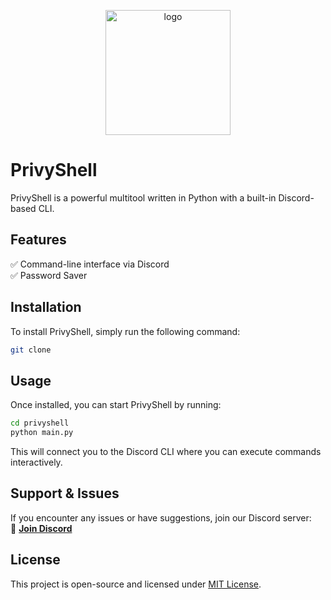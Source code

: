 <p align="center">
    <img width="200" src="https://github.com/imiakk/PrivyShell/tree/main" alt="logo">
</p>

# **PrivyShell**  

PrivyShell is a powerful multitool written in Python with a built-in Discord-based CLI.

## **Features**  
✅ Command-line interface via Discord  
✅️ Password Saver

## **Installation**  
To install PrivyShell, simply run the following command:  

```bash
git clone 
```


## **Usage**  
Once installed, you can start PrivyShell by running:  

```bash
cd privyshell
python main.py
```

This will connect you to the Discord CLI where you can execute commands interactively.  

## **Support & Issues**  
If you encounter any issues or have suggestions, join our Discord server:  
🔗 **[Join Discord](https://discord.gg/jtejWK5MmT)**  

## **License**  
This project is open-source and licensed under [MIT License](LICENSE).  


